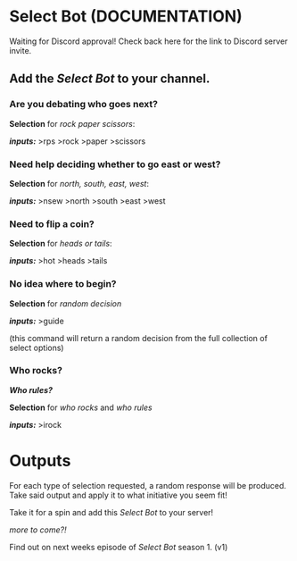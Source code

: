 # Select Bot (DOCUMENTATION)
Waiting for Discord approval! Check back here for the link to Discord server invite.

## **Add the *Select Bot* to your channel.**
### Are you debating who goes next?
**Selection** for *rock paper scissors*:

***inputs:*** >rps >rock >paper >scissors

### Need help deciding whether to go east or west?
**Selection** for *north, south, east, west*:

***inputs:*** >nsew >north >south >east >west

### Need to flip a coin?
**Selection** for *heads or tails*:

***inputs:*** >hot >heads >tails

### No idea  where to begin?
**Selection** for *random decision*

***inputs:*** >guide

(this command will return a random decision from the full collection of select options)

### Who rocks? 
***Who rules?***

**Selection** for *who rocks* and *who rules*

***inputs:*** >irock

# Outputs
For each type of selection requested, a random response will be produced. Take said output and apply it to what initiative you seem fit!

Take it for a spin and add this *Select Bot* to your server!


*more to come?!*

Find out on next weeks episode of *Select Bot* season 1. (v1)
